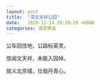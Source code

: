 ```yaml
---
layout: post
title:  "深文天祥公园"
date:   2020-12-14 20:20:20 +0800
categories: 语灵梦话
---
```


公车回住地，公路标英灵。

惊闻文天祥，未能入园悼。

就义北京城，壮哉丹青心。